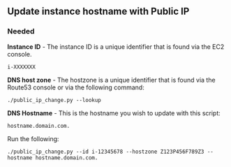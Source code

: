 ## Update instance hostname with Public IP

### Needed
**Instance ID** - The instance ID is a unique identifier that is found via the EC2 console. 
```
i-XXXXXXX
```

**DNS host zone** - The hostzone is a unique identifier that is found via the Route53 console or via the following command:
```
./public_ip_change.py --lookup
```

**DNS Hostname** - This is the hostname you wish to update with this script:
```
hostname.domain.com.
```

Run the following:
```
./public_ip_change.py --id i-12345678 --hostzone Z123P456F789Z3 --hostname hostname.domain.com.
```